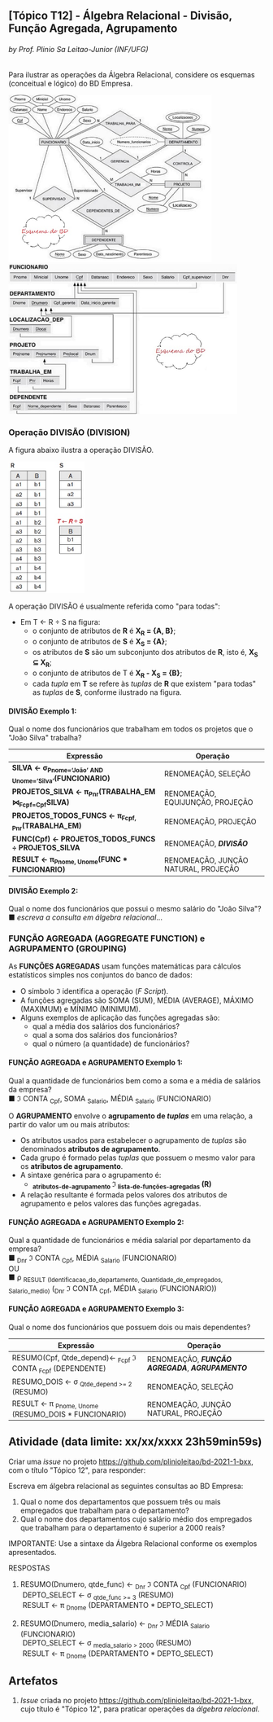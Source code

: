 ## [Tópico T12] - Álgebra Relacional - Divisão, Função Agregada, Agrupamento
###### *by Prof. Plinio Sa Leitao-Junior (INF/UFG)*

Para ilustrar as operações da Álgebra Relacional, considere os esquemas (conceitual e lógico) do BD Empresa.

<img src="../media/fig-der-empresa.jpg" width="400"><img src="../media/fig-esquema-logico-bdempresa.jpg" width="450">

### Operação DIVISÃO (DIVISION)

A figura abaixo ilustra a operação DIVISÃO.

<img src="../media/fig-algebra-divisao.jpg" width="150">

A operação DIVISÃO é usualmente referida como "para todas":
- Em T ← R ÷ S na figura:
  - o conjunto de atributos de **R** é **X<sub>R</sub> = {A, B}**;
  - o conjunto de atributos de **S** é **X<sub>S</sub> = {A}**;
  - os atributos de **S** são um subconjunto dos atributos de **R**, isto é, **X<sub>S</sub> ⊆ X<sub>R</sub>**;
  - o conjunto de atributos de T é **X<sub>R</sub> - X<sub>S</sub> = {B}**;
  - cada _tupla_ em **T** se refere às _tuplas_ de **R** que existem "para todas" as _tuplas_ de **S**, conforme ilustrado na figura.

#### DIVISÃO Exemplo 1:

Qual o nome dos funcionários que trabalham em todos os projetos que o "João Silva" trabalha?

|Expressão|Operação|
|-|-|
|**SILVA ← σ<sub>Pnome=‘João’ AND Unome=‘Silva’</sub>(FUNCIONARIO)**|RENOMEAÇÃO, SELEÇÃO|
|**PROJETOS_SILVA ← π<sub>Pnr</sub>(TRABALHA_EM ⋈<sub>Fcpf=Cpf</sub>SILVA)**|RENOMEAÇÃO, EQUIJUNÇÃO, PROJEÇÃO|
|**PROJETOS_TODOS_FUNCS ← π<sub>Fcpf, Pnr</sub>(TRABALHA_EM)**|RENOMEAÇÃO, PROJEÇÃO|
|**FUNC(Cpf) ← PROJETOS_TODOS_FUNCS ÷ PROJETOS_SILVA**|RENOMEAÇÃO, ***DIVISÃO***|
|**RESULT ← π<sub>Pnome, Unome</sub>(FUNC * FUNCIONARIO)**|RENOMEAÇÃO, JUNÇÃO NATURAL, PROJEÇÃO|

#### DIVISÃO Exemplo 2:

Qual o nome dos funcionários que possui o mesmo salário do "João Silva"?<br>
■ _escreva a consulta em álgebra relacional_...

### FUNÇÃO AGREGADA (AGGREGATE FUNCTION) e AGRUPAMENTO (GROUPING)

As **FUNÇÕES AGREGADAS** usam funções matemáticas para cálculos estatísticos simples nos conjuntos do banco de dados:
- O símbolo ℑ identifica a operação (_F Script_).
- A funções agregadas são SOMA (SUM), MÉDIA (AVERAGE), MÁXIMO (MAXIMUM) e MÍNIMO (MINIMUM).
- Alguns exemplos de aplicação das funções agregadas são:
  - qual a média dos salários dos funcionários?
  - qual a soma dos salários dos funcionários?
  - qual o número (a quantidade) de funcionários?

#### FUNÇÃO AGREGADA e AGRUPAMENTO Exemplo 1:

Qual a quantidade de funcionários bem como a soma e a média de salários da empresa?<br>
■ ℑ CONTA <sub>Cpf</sub>, SOMA <sub>Salario</sub>, MÉDIA <sub>Salario</sub> (FUNCIONARIO)

O **AGRUPAMENTO** envolve o **agrupamento de _tuplas_** em uma relação, a partir do valor um ou mais atributos:
- Os atributos usados para estabelecer o agrupamento de _tuplas_ são denominados **atributos de agrupamento**. 
- Cada grupo é formado pelas _tuplas_ que possuem o mesmo valor para os **atributos de agrupamento**.
- A sintaxe genérica para o agrupamento é:
  - **<sub>atributos-de-agrupamento</sub> ℑ <sub>lista-de-funções-agregadas</sub> (R)**
- A relação resultante é formada pelos valores dos atributos de agrupamento e pelos valores das funções agregadas.

#### FUNÇÃO AGREGADA e AGRUPAMENTO Exemplo 2:

Qual a quantidade de funcionários e média salarial por departamento da empresa?<br>
■ <sub>Dnr</sub> ℑ CONTA <sub>Cpf</sub>, MÉDIA <sub>Salario</sub> (FUNCIONARIO)<br>
OU<br>
■ ρ <sub>RESULT</sub> <sub>(Identificacao_do_departamento, Quantidade_de_empregados, Salario_medio)</sub> (<sub>Dnr</sub> ℑ CONTA <sub>Cpf</sub>, MÉDIA <sub>Salario</sub> (FUNCIONARIO))

#### FUNÇÃO AGREGADA e AGRUPAMENTO Exemplo 3:

Qual o nome dos funcionários que possuem dois ou mais dependentes?

|Expressão|Operação|
|-|-|
|RESUMO(Cpf, Qtde_depend)← <sub>Fcpf</sub> ℑ CONTA <sub>Fcpf</sub> (DEPENDENTE)|RENOMEAÇÃO, ***FUNÇÃO AGREGADA***, ***AGRUPAMENTO***|
|RESUMO_DOIS ← σ <sub>Qtde_depend >= 2</sub> (RESUMO)|RENOMEAÇÃO, SELEÇÃO|
|RESULT ← π <sub>Pnome, Unome</sub> (RESUMO_DOIS * FUNCIONARIO)|RENOMEAÇÃO, JUNÇÃO NATURAL, PROJEÇÃO|

## Atividade (data limite: **xx/xx/xxxx 23h59min59s**)

Criar uma _issue_ no projeto https://github.com/plinioleitao/bd-2021-1-bxx, com o título "Tópico 12", para responder:  

Escreva em álgebra relacional as seguintes consultas ao BD Empresa: 
1. Qual o nome dos departamentos que possuem três ou mais empregados que trabalham para o departamento?
1. Qual o nome dos departamentos cujo salário médio dos empregados que trabalham para o departamento é superior a 2000 reais?

IMPORTANTE: Use a sintaxe da Álgebra Relacional conforme os exemplos apresentados.

RESPOSTAS

1. RESUMO(Dnumero, qtde_func) ← <sub>Dnr</sub> ℑ CONTA <sub>Cpf</sub> (FUNCIONARIO)<br>
&nbsp;DEPTO_SELECT ← σ <sub>qtde_func >= 3</sub> (RESUMO)<br>
&nbsp;RESULT ← π <sub>Dnome</sub> (DEPARTAMENTO * DEPTO_SELECT)

1. RESUMO(Dnumero, media_salario) ← <sub>Dnr</sub> ℑ MÉDIA <sub>Salario</sub> (FUNCIONARIO)<br>
&nbsp;DEPTO_SELECT ← σ <sub>media_salario > 2000</sub> (RESUMO)<br>
&nbsp;RESULT ← π <sub>Dnome</sub> (DEPARTAMENTO * DEPTO_SELECT)

## Artefatos

1. _Issue_ criada no projeto https://github.com/plinioleitao/bd-2021-1-bxx, cujo título é "Tópico 12", para praticar operações da *álgebra relacional*.
